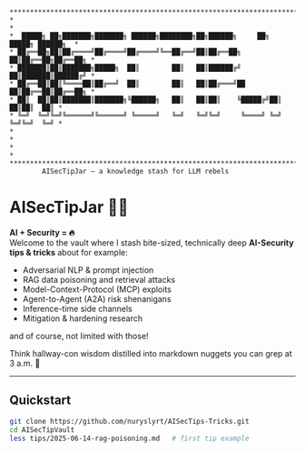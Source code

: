 ```
**********************************************************************************
*                                                                                *
*  █████╗ ██╗███████╗███████╗ ██████╗████████╗██╗██████╗     ██╗ █████╗ ██████╗  *
* ██╔══██╗██║██╔════╝██╔════╝██╔════╝╚══██╔══╝██║██╔══██╗    ██║██╔══██╗██╔══██╗ *
* ███████║██║███████╗█████╗  ██║        ██║   ██║██████╔╝    ██║███████║██████╔╝ *
* ██╔══██║██║╚════██║██╔══╝  ██║        ██║   ██║██╔═══╝██   ██║██╔══██║██╔══██╗ *
* ██║  ██║██║███████║███████╗╚██████╗   ██║   ██║██║    ╚█████╔╝██║  ██║██║  ██║ *
* ╚═╝  ╚═╝╚═╝╚══════╝╚══════╝ ╚═════╝   ╚═╝   ╚═╝╚═╝     ╚════╝ ╚═╝  ╚═╝╚═╝  ╚═╝ *
*                                                                                *
*                                                                                *
**********************************************************************************                                       
        AISecTipJar – a knowledge stash for LLM rebels
```
<!--
<p align="center">
  <img src="docs/assets/aisectipbot_banner.svg" width="480" alt="AISecTipBot">
</p>
-->
# AISecTipJar 🔐🤖

**AI + Security = 🔥**  
Welcome to the vault where I stash bite-sized, technically deep **AI-Security tips & tricks** about for example:

* Adversarial NLP & prompt injection
* RAG data poisoning and retrieval attacks
* Model-Context-Protocol (MCP) exploits
* Agent-to-Agent (A2A) risk shenanigans
* Inference-time side channels
* Mitigation & hardening research

and of course, not limited with those!

Think hallway-con wisdom distilled into markdown nuggets you can grep at 3 a.m. 🌙  

---

## Quickstart

```bash
git clone https://github.com/nuryslyrt/AISecTips-Tricks.git
cd AISecTipVault
less tips/2025-06-14-rag-poisoning.md   # first tip example

